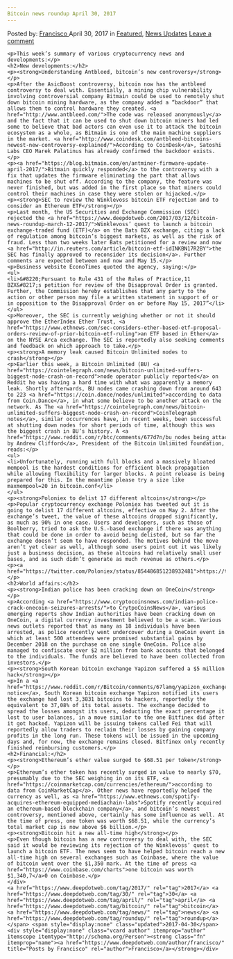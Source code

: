 ```yaml
---
Bitcoin news roundup April 30, 2017
---
```

<article class="post-listing post-19526 post type-post status-publish format-standard has-post-thumbnail hentry  tag-3676 tag-1778 tag-april tag-bitcoin tag-news tag-roundup">
    <div class="post-inner">
        <span>Posted by: <a href="https://www.deepdotweb.com/author/francisco/" title="">Francisco </a></span>
    <span>April 30, 2017</span>
    <span>in <a href="https://www.deepdotweb.com/category/deepdot-news/" rel="category tag">Featured</a>, <a href="https://www.deepdotweb.com/category/news-updates/" rel="category tag">News Updates</a></span>
    <span><a href="https://www.deepdotweb.com/2017/04/30/bitcoin-news-roundup-april-30-2017/#respond">Leave a comment</a></span>
    </p>
    <div class="clear"></div>
    
    <p>This week’s summary of various cryptocurrency news and developments:</p>
    <h2>New developments:</h2>
    <p><strong>Understanding Antbleed, bitcoin’s new controversy</strong></p>
    <p>After the AsicBoost controversy, bitcoin now has the antbleed controversy to deal with. Essentially, a mining chip vulnerability involving controversial company Bitmain could be used to remotely shut down bitcoin mining hardware, as the company added a “backdoor” that allows them to control hardware they created. <a href="http://www.antbleed.com/">The code was released anonymously</a> and the fact that it can be used to shut down bitcoin miners had led some to believe that bad actors can even use it to attack the bitcoin ecosystem as a whole, as Bitmain is one of the main machine suppliers in the market. <a href="http://www.coindesk.com/antbleed-bitcoins-newest-new-controversy-explained/">According to CoinDesk</a>, Satoshi Labs CEO Marek Palatinus has already confirmed the backdoor exists.</p>
    <p><a href="https://blog.bitmain.com/en/antminer-firmware-update-april-2017/">Bitmain quickly responded</a> to the controversy with a fix that updates the firmware eliminating the part that allows machines to be shut off. According to the company, the feature was never finished, but was added in the first place so that miners could control their machines in case they were stolen or hijacked.</p>
    <p><strong>SEC to review the Winklevoss bitcoin ETF rejection and to consider an Ethereum ETF</strong></p>
    <p>Last month, the US Securities and Exchange Commission (SEC) rejected the <a href="https://www.deepdotweb.com/2017/03/12/bitcoin-news-roundup-march-12-2017/">Winklevoss’ quest to launch a bitcoin exchange-traded fund (ETF)</a> on the Bats BZX exchange, citing a lack of regulation among bitcoin’s biggest markets, as well as the risk of fraud. Less than two weeks later Bats petitioned for a review and now <a href="http://in.reuters.com/article/bitcoin-etf-idINKBN17R2BY">the SEC has finally approved to reconsider its decision</a>. Further comments are expected between and now and May 15.</p>
    <p>Business website EconoTimes quoted the agency, saying:</p>
    <ul>
    <li>&#8220;Pursuant to Rule 431 of the Rules of Practice,11 BZX&#8217;s petition for review of the Disapproval Order is granted. Further, the Commission hereby establishes that any party to the action or other person may file a written statement in support of or in opposition to the Disapproval Order on or before May 15, 2017”</li>
    </ul>
    <p>Moreover, the SEC is currently weighing whether or not it should approve the EtherIndex Ether Trust, <a href="https://www.ethnews.com/sec-considers-ether-based-etf-proposal-orders-review-of-prior-bitcoin-etf-ruling">an ETF based in Ether</a> on the NYSE Arca exchange. The SEC is reportedly also seeking comments and feedback on which approach to take.</p>
    <p><strong>A memory leak caused Bitcoin Unlimited nodes to crash</strong></p>
    <p>Earlier this week, a Bitcoin Unlimited (BU) <a href="https://cointelegraph.com/news/bitcoin-unlimited-suffers-biggest-node-crash-on-record">node operator publicly reported</a> on Reddit he was having a hard time with what was apparently a memory leak. Shortly afterwards, BU nodes came crashing down from around 643 to 223 <a href="https://coin.dance/nodes/unlimited">according to data from Coin.Dance</a>, in what some believe to be another attack on the network. As The <a href="https://cointelegraph.com/news/bitcoin-unlimited-suffers-biggest-node-crash-on-record">CoinTelegraph notes</a>, similar occurrences have, in recent weeks, been successful at shutting down nodes for short periods of time, although this was the biggest crash in BU’s history. A <a href="https://www.reddit.com/r/btc/comments/677d7n/bu_nodes_being_attacked_again/dgoaqi6/">statement by Andrew Clifford</a>, President of the Bitcoin Unlimited foundation, reads:</p>
    <ul>
    <li>Unfortunately, running with full blocks and a massively bloated mempool is the hardest conditions for efficient block propagation while allowing flexibility for larger blocks. A point release is being prepared for this. In the meantime please try a size like maxmempool=20 in bitcoin.conf</li>
    </ul>
    <p><strong>Poloniex to delist 17 different altcoins</strong></p>
    <p>Popular cryptocurrency exchange Poloniex has tweeted out it is going to delist 17 different altcoins, effective on May 2. After the exchange’s tweet, the value of these altcoins dropped significantly, as much as 90% in one case. Users and developers, such as those of Boolberry, tried to ask the U.S.-based exchange if there was anything that could be done in order to avoid being delisted, but so far the exchange doesn’t seem to have responded. The motives behind the move aren’t yet clear as well, although some users point out it was likely just a business decision, as these altcoins had relatively small user bases, and as such didn’t generate as much revenue as others.</p>
    <p><a href="https://twitter.com/Poloniex/status/854486851238932481">https://twitter.com/Poloniex/status/854486851238932481</a></p>
    <h2>World affairs:</h2>
    <p><strong>Indian police has been cracking down on OneCoin</strong></p>
    <p>According <a href="https://www.cryptocoinsnews.com/indian-police-crack-onecoin-seizures-arrests/">to CrytpoCoinsNews</a>, various emerging reports show Indian authorities have been cracking down on OneCoin, a digital currency investment believed to be a scam. Various news outlets reported that as many as 18 individuals have been arrested, as police recently went undercover during a OneCoin event in which at least 500 attendees were promised substantial gains by December 2018 on the purchase on one single OneCoin. Police also managed to confiscate over $2 million from bank accounts that belonged to the individuals. The funds are believed to have been collected from investors.</p>
    <p><strong>South Korean bitcoin exchange Yapizon suffered a $5 million hack</strong></p>
    <p>In a <a href="https://www.reddit.com/r/Bitcoin/comments/67lamq/yapizon_exchange_korea_got_hacked_lost_3831_btc/">translated notice</a>, South Korean bitcoin exchange Yapizon notified its users the exchange had lost 3,3831 bitcoins to hackers, reportedly the equivalent to 37,08% of its total assets. The exchange decided to spread the losses amongst its users, deducting the exact percentage it lost to user balances, in a move similar to the one Bitfinex did after it got hacked. Yapizon will be issuing tokens called Fei that will reportedly allow traders to reclaim their losses by gaining company profits in the long run. These tokens will be issued in the upcoming days and, for now, the exchange remains closed. Bitfinex only recently finished reimbursing customers.</p>
    <h2>Financial:</h2>
    <p><strong>Ethereum’s ether value surged to $68.51 per token</strong></p>
    <p>Ethereum’s ether token has recently surged in value to nearly $70, presumably due to the SEC weighing in on its ETF, <a href="https://coinmarketcap.com/currencies/ethereum/">according to data from CoinMarketCap</a>. Other news have reportedly helped the currency as well, as <a href="https://www.ethnews.com/spotify-acquires-ethereum-equipped-mediachain-labs">Spotify recently acquired an ethereum-based blockchain company</a>, and bitcoin’s newest controversy, mentioned above, certainly has some influence as well. At the time of press, one token was worth $68.51, while the currency’s total market cap is now above $6 billion.</p>
    <p><strong>Bitcoin hit a new all-time high</strong></p>
    <p>Even though bitcoin has a new controversy to deal with, the SEC said it would be reviewing its rejection of the Winklevoss’ quest to launch a bitcoin ETF. The news seem to have helped bitcoin reach a new all-time high on several exchanges such as Coinbase, where the value of bitcoin went over the $1,350 mark. At the time of press <a href="https://www.coinbase.com/charts">one bitcoin was worth $1,340,7</a>0 on Coinbase.</p>
    </div>
    <a href="https://www.deepdotweb.com/tag/2017/" rel="tag">2017</a> <a href="https://www.deepdotweb.com/tag/30/" rel="tag">30</a> <a href="https://www.deepdotweb.com/tag/april/" rel="tag">april</a> <a href="https://www.deepdotweb.com/tag/bitcoin/" rel="tag">bitcoin</a> <a href="https://www.deepdotweb.com/tag/news/" rel="tag">news</a> <a href="https://www.deepdotweb.com/tag/roundup/" rel="tag">roundup</a></span> <span style="display:none" class="updated">2017-04-30</span>
    <div style="display:none" class="vcard author" itemprop="author" itemscope itemtype="http://schema.org/Person"><strong class="fn" itemprop="name"><a href="https://www.deepdotweb.com/author/francisco/" title="Posts by Francisco" rel="author">Francisco</a></strong></div>
    
